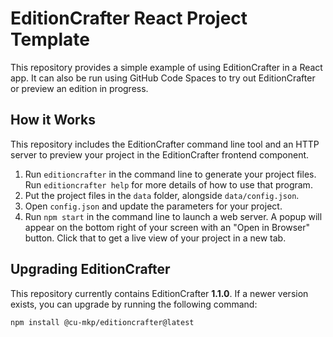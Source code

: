 # EditionCrafter React Project Template

This repository provides a simple example of using EditionCrafter in a React app. It can also be run using GitHub Code Spaces to try out EditionCrafter or preview an edition in progress.

## How it Works

This repository includes the EditionCrafter command line tool and an HTTP server to preview your project in the EditionCrafter frontend component.

1. Run `editioncrafter` in the command line to generate your project files. Run `editioncrafter help` for more details of how to use that program.
2. Put the project files in the `data` folder, alongside `data/config.json`.
3. Open `config.json` and update the parameters for your project.
4. Run `npm start` in the command line to launch a web server. A popup will appear on the bottom right of your screen with an "Open in Browser" button. Click that to get a live view of your project in a new tab.

## Upgrading EditionCrafter

This repository currently contains EditionCrafter **1.1.0**. If a newer version exists, you can upgrade by running the following command:

```
npm install @cu-mkp/editioncrafter@latest
```
